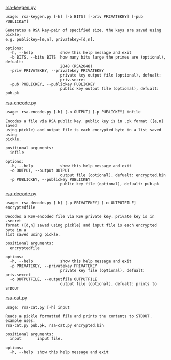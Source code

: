 [rsa-keygen.py](https://github.com/liaminventions/rsa/blob/main/python/rsa-keygen.py)
```
usage: rsa-keygen.py [-h] [-b BITS] [-priv PRIVATEKEY] [-pub PUBLICKEY]

Generates a RSA key-pair of specified size. the keys are saved using pickle;
e.g. publickey=[e,n], privatekey=[d,n].

options:
  -h, --help            show this help message and exit
  -b BITS, --bits BITS  how many bits large the primes are (optional), defualt:
                        2048 (RSA2048)
  -priv PRIVATEKEY, --privatekey PRIVATEKEY
                        private key output file (optional), defualt:
                        priv.secret
  -pub PUBLICKEY, --publickey PUBLICKEY
                        public key output file (optional), defualt: pub.pk
```
[rsa-encode.py](https://github.com/liaminventions/rsa/blob/main/python/rsa-encode.py)
```
usage: rsa-encode.py [-h] [-o OUTPUT] [-p PUBLICKEY] infile

Encodes a file via RSA public key. public key is in .pk format ([e,n] saved
using pickle) and output file is each encrypted byte in a list saved using
pickle.

positional arguments:
  infile

options:
  -h, --help            show this help message and exit
  -o OUTPUT, --output OUTPUT
                        output file (optional), defualt: encrypted.bin
  -p PUBLICKEY, --publickey PUBLICKEY
                        public key file (optional), defualt: pub.pk
```
[rsa-decode.py](https://github.com/liaminventions/rsa/blob/main/python/rsa-decode.py)
```
usage: rsa-decode.py [-h] [-p PRIVATEKEY] [-o OUTPUTFILE] encryptedfile

Decodes a RSA-encoded file via RSA private key. private key is in .secret
format ([d,n] saved using pickle) and input file is each encrypted byte in a
list saved using pickle.

positional arguments:
  encryptedfile

options:
  -h, --help            show this help message and exit
  -p PRIVATEKEY, --privatekey PRIVATEKEY
                        private key file (optional), defualt: priv.secret
  -o OUTPUTFILE, --outputfile OUTPUTFILE
                        output file (optional), defualt: prints to STDOUT
```
[rsa-cat.py](https://github.com/liaminventions/rsa/blob/main/python/rsa-cat.py)
```
usage: rsa-cat.py [-h] input

Reads a pickle formatted file and prints the contents to STDOUT. example uses:
rsa-cat.py pub.pk, rsa-cat.py encrypted.bin

positional arguments:
  input       input file.

options:
  -h, --help  show this help message and exit
```
